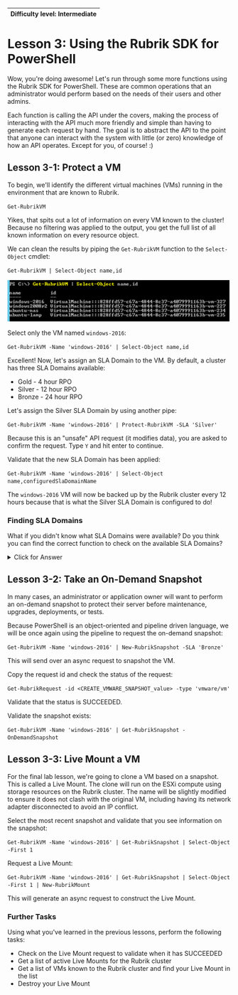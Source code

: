 | Difficulty level: Intermediate |
| --- |

# Lesson 3: Using the Rubrik SDK for PowerShell

Wow, you're doing awesome! Let's run through some more functions using the Rubrik SDK for PowerShell. These are common operations that an administrator would perform based on the needs of their users and other admins.

Each function is calling the API under the covers, making the process of interacting with the API much more friendly and simple than having to generate each request by hand. The goal is to abstract the API to the point that anyone can interact with the system with little (or zero) knowledge of how an API operates. Except for you, of course! :)

## Lesson 3-1: Protect a VM

To begin, we'll identify the different virtual machines (VMs) running in the environment that are known to Rubrik.

`Get-RubrikVM`

Yikes, that spits out a lot of information on every VM known to the cluster! Because no filtering was applied to the output, you get the full list of all known information on every resource object.

We can clean the results by piping the `Get-RubrikVM` function to the `Select-Object` cmdlet:

`Get-RubrikVM | Select-Object name,id`

![Connection](img/image3-1.png)

Select only the VM named `windows-2016`:

`Get-RubrikVM -Name 'windows-2016' | Select-Object name,id`

Excellent! Now, let's assign an SLA Domain to the VM. By default, a cluster has three SLA Domains available:

* Gold - 4 hour RPO
* Silver - 12 hour RPO
* Bronze - 24 hour RPO

Let's assign the Silver SLA Domain by using another pipe:

`Get-RubrikVM -Name 'windows-2016' | Protect-RubrikVM -SLA 'Silver'`

Because this is an "unsafe" API request (it modifies data), you are asked to confirm the request. Type `Y` and hit enter to continue.

Validate that the new SLA Domain has been applied:

`Get-RubrikVM -Name 'windows-2016' | Select-Object name,configuredSlaDomainName`

The `windows-2016` VM will now be backed up by the Rubrik cluster every 12 hours because that is what the Silver SLA Domain is configured to do!

### Finding SLA Domains

What if you didn't know what SLA Domains were available? Do you think you can find the correct function to check on the available SLA Domains?

<details><summary>Click for Answer</summary>

`Get-RubrikSLA`

or

`Get-RubrikSLA | Select-Object name`

</details>

## Lesson 3-2: Take an On-Demand Snapshot

In many cases, an administrator or application owner will want to perform an on-demand snapshot to protect their server before maintenance, upgrades, deployments, or tests.

Because PowerShell is an object-oriented and pipeline driven language, we will be once again using the pipeline to request the on-demand snapshot:

`Get-RubrikVM -Name 'windows-2016' | New-RubrikSnapshot -SLA 'Bronze'`

This will send over an async request to snapshot the VM.

Copy the request id and check the status of the request:

`Get-RubrikRequest -id <CREATE_VMWARE_SNAPSHOT_value> -type 'vmware/vm'`

Validate that the status is SUCCEEDED.

Validate the snapshot exists:

`Get-RubrikVM -Name 'windows-2016' | Get-RubrikSnapshot -OnDemandSnapshot`

## Lesson 3-3: Live Mount a VM

For the final lab lesson, we're going to clone a VM based on a snapshot. This is called a Live Mount. The clone will run on the ESXi compute using storage resources on the Rubrik cluster. The name will be slightly modified to ensure it does not clash with the original VM, including having its network adapter disconnected to avoid an IP conflict.

Select the most recent snapshot and validate that you see information on the snapshot:

`Get-RubrikVM -Name 'windows-2016' | Get-RubrikSnapshot | Select-Object -First 1`

Request a Live Mount:

`Get-RubrikVM -Name 'windows-2016' | Get-RubrikSnapshot | Select-Object -First 1 | New-RubrikMount`

This will generate an async request to construct the Live Mount.

### Further Tasks

Using what you've learned in the previous lessons, perform the following tasks:

* Check on the Live Mount request to validate when it has SUCCEEDED
* Get a list of active Live Mounts for the Rubrik cluster
* Get a list of VMs known to the Rubrik cluster and find your Live Mount in the list
* Destroy your Live Mount